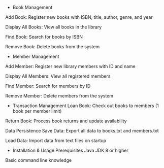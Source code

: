 - Book Management

Add Book: Register new books with ISBN, title, author, genre, and year

Display All Books: View all books in the library

Find Book: Search for books by ISBN

Remove Book: Delete books from the system


-  Member Management

Add Member: Register new library members with ID and name

Display All Members: View all registered members

Find Member: Search for members by ID

Remove Member: Delete members from the system

-  	Transaction Management
Loan Book: Check out books to members (1 book per member limit)

Return Book: Process book returns and update availability

Data Persistence
Save Data: Export all data to books.txt and members.txt

Load Data: Import data from text files on startup

-  Installation & Usage
Prerequisites
Java JDK 8 or higher

Basic command line knowledge

